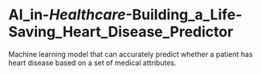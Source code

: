 # AI_in-_Healthcare_-Building_a_Life-Saving_Heart_Disease_Predictor
Machine learning model that can accurately predict whether a patient has heart disease based on a set of medical attributes.
